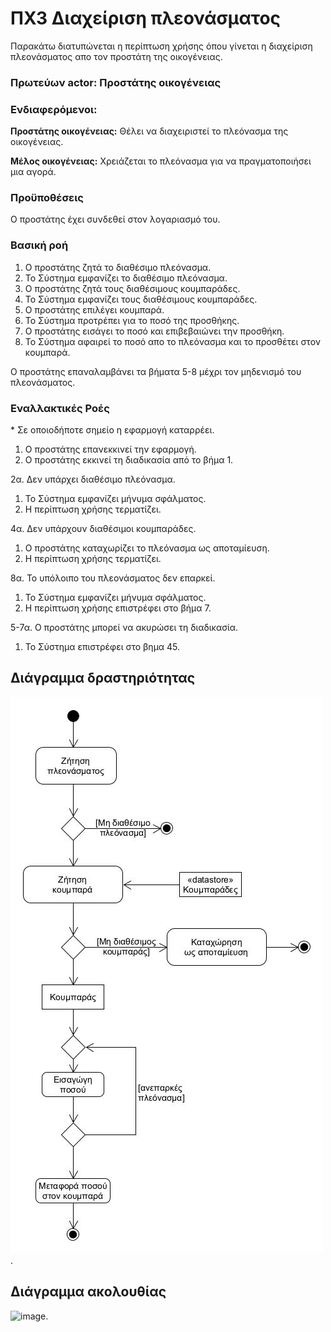 # ΠΧ3 Διαχείριση πλεονάσματος
Παρακάτω διατυπώνεται η περίπτωση χρήσης όπου γίνεται η διαχείριση πλεονάσματος απο τον προστάτη της οικογένειας.

### Πρωτεύων actor: Προστάτης οικογένειας

### Ενδιαφερόμενοι:

**Προστάτης οικογένειας:** Θέλει να διαχειριστεί το πλεόνασμα της οικογένειας.

**Μέλος οικογένειας:** Χρειάζεται το πλεόνασμα για να πραγματοποιήσει μια αγορά.

### Προϋποθέσεις
Ο προστάτης έχει συνδεθεί στον λογαριασμό του.

### Βασική ροή
1. Ο προστάτης ζητά το διαθέσιμο πλεόνασμα.
2. Το Σύστημα εμφανίζει το διαθέσιμο πλεόνασμα.
3. Ο προστάτης ζητά τους διαθέσιμους κουμπαράδες.
4. Το Σύστημα εμφανίζει τους διαθέσιμους κουμπαράδες.
5. Ο προστάτης επιλέγει κουμπαρά.
6. Το Σύστημα προτρέπει για το ποσό της προσθήκης.
7. Ο προστάτης εισάγει το ποσό και επιβεβαιώνει την προσθήκη.
8. Το Σύστημα αφαιρεί το ποσό απο το πλεόνασμα και το προσθέτει στον κουμπαρά.

Ο προστάτης επαναλαμβάνει τα βήματα 5-8 μέχρι τον μηδενισμό του πλεονάσματος.

### Εναλλακτικές Ροές
\* Σε οποιοδήποτε σημείο η εφαρμογή καταρρέει.
1. Ο προστάτης επανεκκινεί την εφαρμογή.
2. Ο προστάτης εκκινεί τη διαδικασία από το βήμα 1.
   
2α. Δεν υπάρχει διαθέσιμο πλεόνασμα.
1. Το Σύστημα εμφανίζει μήνυμα σφάλματος.
2. Η περίπτωση χρήσης τερματίζει.

4α. Δεν υπάρχουν διαθέσιμοι κουμπαράδες.
1. Ο προστάτης καταχωρίζει το πλεόνασμα ως αποταμίευση.
2. Η περίπτωση χρήσης τερματίζει.

8α. Το υπόλοιπο του πλεονάσματος δεν επαρκεί.
1. Το Σύστημα εμφανίζει μήνυμα σφάλματος.
2. Η περίπτωση χρήσης επιστρέφει στο βήμα 7.

5-7α. Ο προστάτης μπορεί να ακυρώσει τη διαδικασία.
1. Το Σύστημα επιστρέφει στο βημα 45.


## Διάγραμμα δραστηριότητας
![image](/docs/markdown/uml/requirements/uc3-activity-diagram.jpg).

## Διάγραμμα ακολουθίας
![image](/docs/markdown/uml/requirements/).